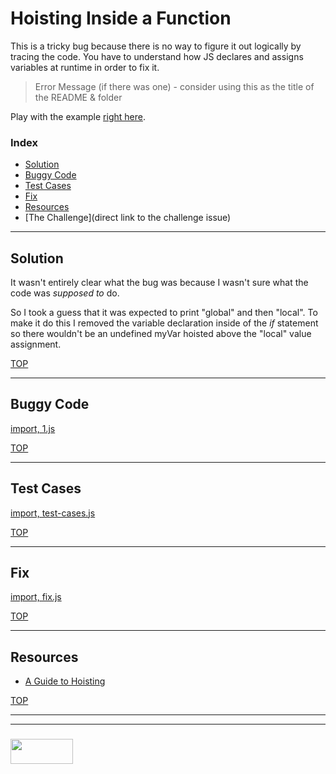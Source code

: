 # Hoisting Inside a Function

This is a tricky bug because there is no way to figure it out logically by tracing the code.  You have to understand how JS declares and assigns variables at runtime in order to fix it.

> Error Message (if there was one) - consider using this as the title of the README & folder

Play with the example [right here](https://goo.gl/ojck2y).

### Index
* [Solution](#solution)
* [Buggy Code](#buggy-code)
* [Test Cases](#test-cases)
* [Fix](#fix)
* [Resources](#resources)
* [The Challenge](direct link to the challenge issue)

___

## Solution

It wasn't entirely clear what the bug was because I wasn't sure what the code was _supposed to_ do. 

So I took a guess that it was expected to print "global" and then "local".  To make it do this I removed the variable declaration inside of the _if_ statement so there wouldn't be an undefined myVar hoisted above the "local" value assignment.

[TOP](#hoisting-inside-a-function)
___

## Buggy Code

[import, 1.js](./bug.js)

[TOP](#hoisting-inside-a-function)

___

## Test Cases

[import, test-cases.js](./test-cases.js)

[TOP](#hoisting-inside-a-function)

___

## Fix


[import, fix.js](./fix.js)

[TOP](#hoisting-inside-a-function)

___


## Resources

* [A Guide to Hoisting](https://medium.freecodecamp.org/what-is-variable-hoisting-differentiating-between-var-let-and-const-in-es6-f1a70bb43d)



[TOP](#resources)

___
___
### <a href="http://elewa.education/blog" target="_blank"><img src="https://user-images.githubusercontent.com/18554853/34921062-506450ae-f97d-11e7-875f-6feeb26ad72d.png" width="100" height="40"/></a>
